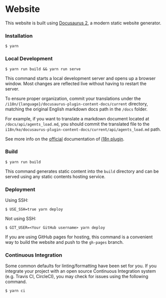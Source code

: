 # Website

This website is built using [Docusaurus 2](https://docusaurus.io/), a modern static website generator.

### Installation

```
$ yarn
```

### Local Development

```
$ yarn run build && yarn run serve
```

This command starts a local development server and opens up a browser window. Most changes are reflected live without having to restart the server.

To ensure proper organization, commit your translations under the `/i18n/{language}/docusaurus-plugin-content-docs/current` directory, matching the original English markdown docs path in the `/docs` folder.

For example, if you want to translate a markdown document located at `/docs/api/agents_load.md`, you should commit the translated file to the `i18n/ko/docusaurus-plugin-content-docs/current/api/agents_load.md` path.

See more info on the [official](https://knowledge.optimisemedia.com/docs/tutorial-extras/translate-your-site/) documentation of [i18n plugin](https://docusaurus.io/docs/i18n/tutorial).

### Build

```
$ yarn run build
```

This command generates static content into the `build` directory and can be served using any static contents hosting service.

### Deployment

Using SSH:

```
$ USE_SSH=true yarn deploy
```

Not using SSH:

```
$ GIT_USER=<Your GitHub username> yarn deploy
```

If you are using GitHub pages for hosting, this command is a convenient way to build the website and push to the `gh-pages` branch.

### Continuous Integration

Some common defaults for linting/formatting have been set for you. If you integrate your project with an open source Continuous Integration system (e.g. Travis CI, CircleCI), you may check for issues using the following command.

```
$ yarn ci
```
